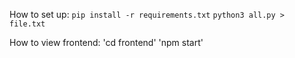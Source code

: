 How to set up:
`pip install -r requirements.txt`
`python3 all.py > file.txt`

How to view frontend:
'cd frontend'
'npm start'
